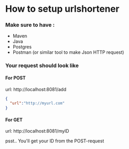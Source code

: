 # How to setup urlshortener
### Make sure to have :
- Maven
- Java
- Postgres
- Postman (or similar tool to make Json HTTP request)

### Your request should look like
#### For POST 
url: http://localhost:8081/add
```json
{
  "url":"http://myurl.com"
}
```
#### For GET
url: http://localhost:8081/myID

psst.. You'll get your ID from the POST-request
